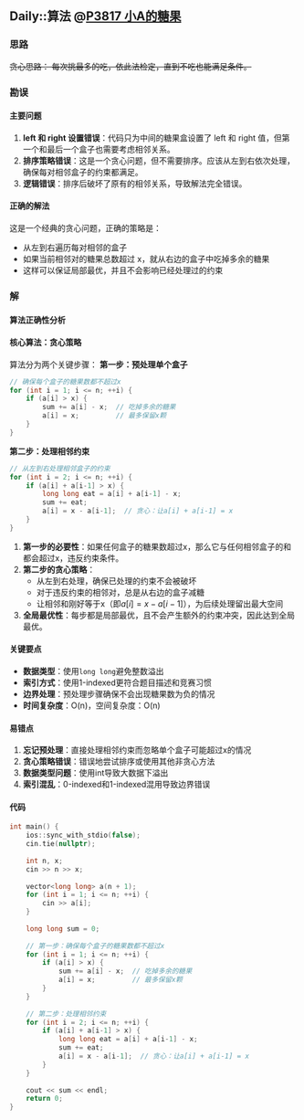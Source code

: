 ## Daily::算法 @[P3817 小A的糖果](https://www.luogu.com.cn/problem/P3817)
### 思路
~~贪心思路：
每次挑最多的吃，依此法检定，直到不吃也能满足条件。~~

### 勘误
#### 主要问题
1. **left 和 right 设置错误**：代码只为中间的糖果盒设置了 left 和 right 值，但第一个和最后一个盒子也需要考虑相邻关系。
2. **排序策略错误**：这是一个贪心问题，但不需要排序。应该从左到右依次处理，确保每对相邻盒子的约束都满足。
3. **逻辑错误**：排序后破坏了原有的相邻关系，导致解法完全错误。

#### 正确的解法
这是一个经典的贪心问题，正确的策略是：

- 从左到右遍历每对相邻的盒子
- 如果当前相邻对的糖果总数超过 x，就从右边的盒子中吃掉多余的糖果
- 这样可以保证局部最优，并且不会影响已经处理过的约束

### 解
#### 算法正确性分析
#### 核心算法：贪心策略
算法分为两个关键步骤：
**第一步：预处理单个盒子**
```cpp
// 确保每个盒子的糖果数都不超过x
for (int i = 1; i <= n; ++i) {
    if (a[i] > x) {
        sum += a[i] - x;  // 吃掉多余的糖果
        a[i] = x;         // 最多保留x颗
    }
}
```
**第二步：处理相邻约束**
```cpp
// 从左到右处理相邻盒子的约束
for (int i = 2; i <= n; ++i) {
    if (a[i] + a[i-1] > x) {
        long long eat = a[i] + a[i-1] - x;
        sum += eat;
        a[i] = x - a[i-1];  // 贪心：让a[i] + a[i-1] = x
    }
}
```

1. **第一步的必要性**：如果任何盒子的糖果数超过x，那么它与任何相邻盒子的和都会超过x，违反约束条件。
2. **第二步的贪心策略**：
    - 从左到右处理，确保已处理的约束不会被破坏
    - 对于违反约束的相邻对，总是从右边的盒子减糖
    - 让相邻和刚好等于x（即$a[i] = x - a[i-1]$），为后续处理留出最大空间
3. **全局最优性**：每步都是局部最优，且不会产生额外的约束冲突，因此达到全局最优。

#### 关键要点

- **数据类型**：使用`long long`避免整数溢出
- **索引方式**：使用1-indexed更符合题目描述和竞赛习惯
- **边界处理**：预处理步骤确保不会出现糖果数为负的情况
- **时间复杂度**：O(n)，空间复杂度：O(n)

#### 易错点

1. **忘记预处理**：直接处理相邻约束而忽略单个盒子可能超过x的情况
2. **贪心策略错误**：错误地尝试排序或使用其他非贪心方法
3. **数据类型问题**：使用int导致大数据下溢出
4. **索引混乱**：0-indexed和1-indexed混用导致边界错误

#### 代码
```cpp
int main() {
    ios::sync_with_stdio(false);
    cin.tie(nullptr);
    
    int n, x;
    cin >> n >> x;
    
    vector<long long> a(n + 1);
    for (int i = 1; i <= n; ++i) {
        cin >> a[i];
    }
    
    long long sum = 0;
    
    // 第一步：确保每个盒子的糖果数都不超过x
    for (int i = 1; i <= n; ++i) {
        if (a[i] > x) {
            sum += a[i] - x;  // 吃掉多余的糖果
            a[i] = x;         // 最多保留x颗
        }
    }
    
    // 第二步：处理相邻约束
    for (int i = 2; i <= n; ++i) {
        if (a[i] + a[i-1] > x) {
            long long eat = a[i] + a[i-1] - x;
            sum += eat;
            a[i] = x - a[i-1];  // 贪心：让a[i] + a[i-1] = x
        }
    }
    
    cout << sum << endl;
    return 0;
}
```

